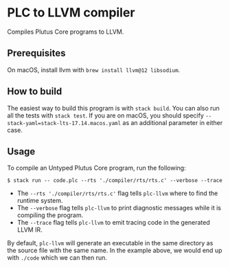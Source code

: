 # PLC to LLVM compiler

Compiles Plutus Core programs to LLVM.

## Prerequisites

On macOS, install llvm with `brew install llvm@12 libsodium`.

## How to build

The easiest way to build this program is with `stack build`. You can also run all the tests with `stack test`. If you are on macOS, you should specify `--stack-yaml=stack-lts-17.14.macos.yaml` as an additional parameter in either case.

## Usage

To compile an Untyped Plutus Core program, run the following:

```
$ stack run -- code.plc --rts './compiler/rts/rts.c' --verbose --trace
```

- The `--rts './compiler/rts/rts.c'` flag tells `plc-llvm` where to find the runtime system.
- The `--verbose` flag tells `plc-llvm` to print diagnostic messages while it is compiling the program.
- The `--trace` flag tells `plc-llvm` to emit tracing code in the generated LLVM IR.

By default, `plc-llvm` will generate an executable in the same directory as the source file with the same name. In the example above, we would end up with `./code` which we can then run.
